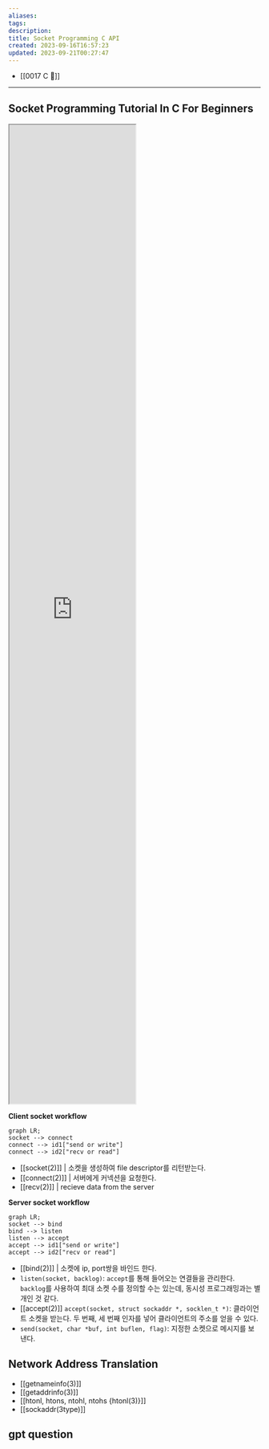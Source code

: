 ```yaml
---
aliases: 
tags: 
description:
title: Socket Programming C API
created: 2023-09-16T16:57:23
updated: 2023-09-21T00:27:47
---
```

- [[0017 C 🍎]]
___

## Socket Programming Tutorial In C For Beginners

<iframe title="Socket Programming Tutorial In C For Beginners | Part 1 | Eduonix" src="https://www.youtube.com/embed/LtXEMwSG5-8?feature=oembed" height="113" width="200" allowfullscreen="" allow="fullscreen" style="aspect-ratio: 1.76991 / 1; width: 50%; height: 50%;"></iframe>

**Client socket workflow**

```mermaid
graph LR;
socket --> connect
connect --> id1["send or write"]
connect --> id2["recv or read"]
```

- [[socket(2)]] | 소켓을 생성하여 file descriptor를 리턴받는다.
- [[connect(2)]] | 서버에게 커넥션을 요청한다.
- [[recv(2)]] | recieve data from the server

**Server socket workflow**

```mermaid
graph LR;
socket --> bind
bind --> listen
listen --> accept
accept --> id1["send or write"]
accept --> id2["recv or read"]
```

- [[bind(2)]] | 소켓에 ip, port쌍을 바인드 한다.
- `listen(socket, backlog)`: `accept`를 통해 들어오는 연결들을 관리한다. `backlog`를 사용하여 최대 소켓 수를 정의할 수는 있는데, 동시성 프로그래밍과는 별개인 것 같다.
- [[accept(2)]] `accept(socket, struct sockaddr *, socklen_t *)`: 클라이언트 소켓을 받는다. 두 번째, 세 번째 인자를 넣어 클라이언트의 주소를 얻을 수 있다.
- `send(socket, char *buf, int buflen, flag)`: 지정한 소켓으로 메시지를 보낸다.

## Network Address Translation

- [[getnameinfo(3)]]
- [[getaddrinfo(3)]]
- [[htonl, htons, ntohl, ntohs {htonl(3)}]]
- [[sockaddr(3type)]]

## gpt question
